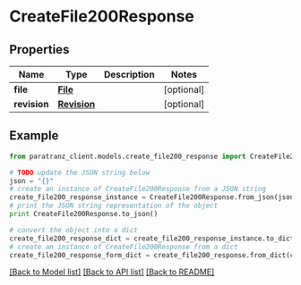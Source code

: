 # CreateFile200Response


## Properties

Name | Type | Description | Notes
------------ | ------------- | ------------- | -------------
**file** | [**File**](File.md) |  | [optional] 
**revision** | [**Revision**](Revision.md) |  | [optional] 

## Example

```python
from paratranz_client.models.create_file200_response import CreateFile200Response

# TODO update the JSON string below
json = "{}"
# create an instance of CreateFile200Response from a JSON string
create_file200_response_instance = CreateFile200Response.from_json(json)
# print the JSON string representation of the object
print CreateFile200Response.to_json()

# convert the object into a dict
create_file200_response_dict = create_file200_response_instance.to_dict()
# create an instance of CreateFile200Response from a dict
create_file200_response_form_dict = create_file200_response.from_dict(create_file200_response_dict)
```
[[Back to Model list]](../README.md#documentation-for-models) [[Back to API list]](../README.md#documentation-for-api-endpoints) [[Back to README]](../README.md)


